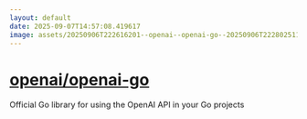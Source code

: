```yaml
---
layout: default
date: 2025-09-07T14:57:08.419617
image: assets/20250906T222616201--openai--openai-go--20250906T222802511--cropped.png
---
```


# [openai/openai-go](https://github.com/openai/openai-go)

Official Go library for using the OpenAI API in your Go projects
